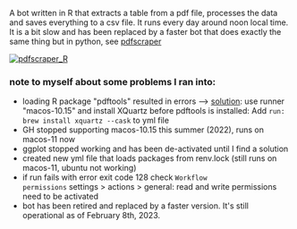 A bot written in R that extracts a table from a pdf file, processes the data and saves everything to a csv file. It runs every day around noon local time. It is a bit slow and has been replaced by a faster bot that does exactly the same thing but in python, see <a href = "https://github.com/jlomako/pdfscraper">pdfscraper</a>

[![pdfscraper_R](https://github.com/jlomako/pdfscraper-R/actions/workflows/pdfscraper.yml/badge.svg)](https://github.com/jlomako/pdfscraper-R/actions/workflows/pdfscraper.yml)
<br>

### note to myself about some problems I ran into:
* loading R package "pdftools" resulted in errors -->
 <a href="https://github.com/r-lib/actions/issues/78#issuecomment-611733294">solution</a>: use runner "macos-10.15" and install XQuartz before pdftools is installed: Add <code>run: brew install xquartz --cask</code> to yml file<br>
* GH stopped supporting macos-10.15 this summer (2022), runs on macos-11 now
* ggplot stopped working and has been de-activated until I find a solution
* created new yml file that loads packages from renv.lock (still runs on macos-11, ubuntu not working)
* if run fails with error exit code 128 check <code>Workflow permissions</code> settings > actions > general: read and write permissions need to be activated
* bot has been retired and replaced by a faster version. It's  still operational as of February 8th, 2023.
